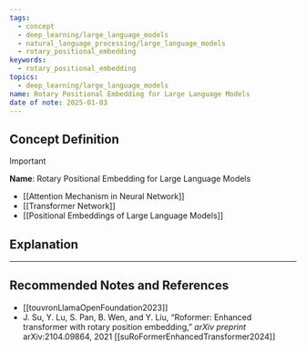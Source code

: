 ```yaml
---
tags:
  - concept
  - deep_learning/large_language_models
  - natural_language_processing/large_language_models
  - rotary_positional_embedding
keywords:
  - rotary_positional_embedding
topics:
  - deep_learning/large_language_models
name: Rotary Positional Embedding for Large Language Models
date of note: 2025-01-03
---
```


## Concept Definition

>[!important]
>**Name**: Rotary Positional Embedding for Large Language Models


- [[Attention Mechanism in Neural Network]]
- [[Transformer Network]]
- [[Positional Embeddings of Large Language Models]]

## Explanation





-----------
##  Recommended Notes and References

- [[touvronLlamaOpenFoundation2023]]
- J. Su, Y. Lu, S. Pan, B. Wen, and Y. Liu, “Roformer: Enhanced transformer with rotary position embedding,” *arXiv preprint* arXiv:2104.09864, 2021 [[suRoFormerEnhancedTransformer2024]]